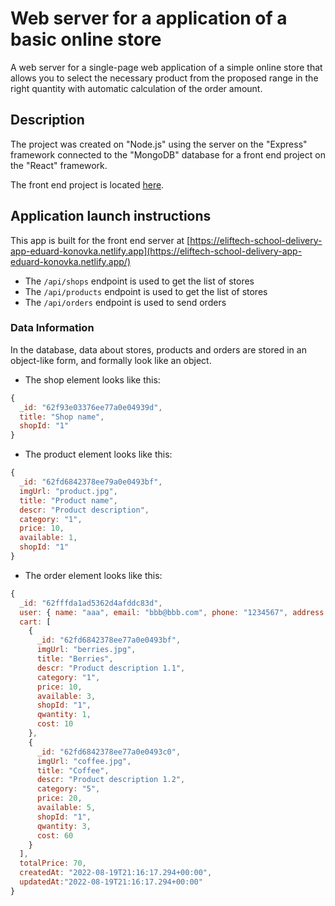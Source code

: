 # Web server for a application of a basic online store

A web server for a single-page web application of a simple online store that
allows you to select the necessary product from the proposed range in the right
quantity with automatic calculation of the order amount.

## Description

The project was created on "Node.js" using the server on the "Express" framework
connected to the "MongoDB" database for a front end project on the "React"
framework.

The front end project is located
[here](https://github.com/Eduard-Konovka/eliftech-school--delivery-app/).

## Application launch instructions

This app is built for the front end server at
[https://eliftech-school-delivery-app-eduard-konovka.netlify.app](https://eliftech-school-delivery-app-eduard-konovka.netlify.app/)

- The `/api/shops` endpoint is used to get the list of stores
- The `/api/products` endpoint is used to get the list of stores
- The `/api/orders` endpoint is used to send orders

### Data Information

In the database, data about stores, products and orders are stored in an
object-like form, and formally look like an object.

- The shop element looks like this:

```js
{
  _id: "62f93e03376ee77a0e04939d",
  title: "Shop name",
  shopId: "1"
}
```

- The product element looks like this:

```js
{
  _id: "62fd6842378ee79a0e0493bf",
  imgUrl: "product.jpg",
  title: "Product name",
  descr: "Product description",
  category: "1",
  price: 10,
  available: 1,
  shopId: "1"
}
```

- The order element looks like this:

```js
{
  _id: "62fffda1ad5362d4afddc83d",
  user: { name: "aaa", email: "bbb@bbb.com", phone: "1234567", address: "ccc" },
  cart: [
    {
      _id: "62fd6842378ee77a0e0493bf",
      imgUrl: "berries.jpg",
      title: "Berries",
      descr: "Product description 1.1",
      category: "1",
      price: 10,
      available: 3,
      shopId: "1",
      qwantity: 1,
      cost: 10
    },
    {
      _id: "62fd6842378ee77a0e0493c0",
      imgUrl: "coffee.jpg",
      title: "Coffee",
      descr: "Product description 1.2",
      category: "5",
      price: 20,
      available: 5,
      shopId: "1",
      qwantity: 3,
      cost: 60
    }
  ],
  totalPrice: 70,
  createdAt: "2022-08-19T21:16:17.294+00:00",
  updatedAt:"2022-08-19T21:16:17.294+00:00"
}
```
